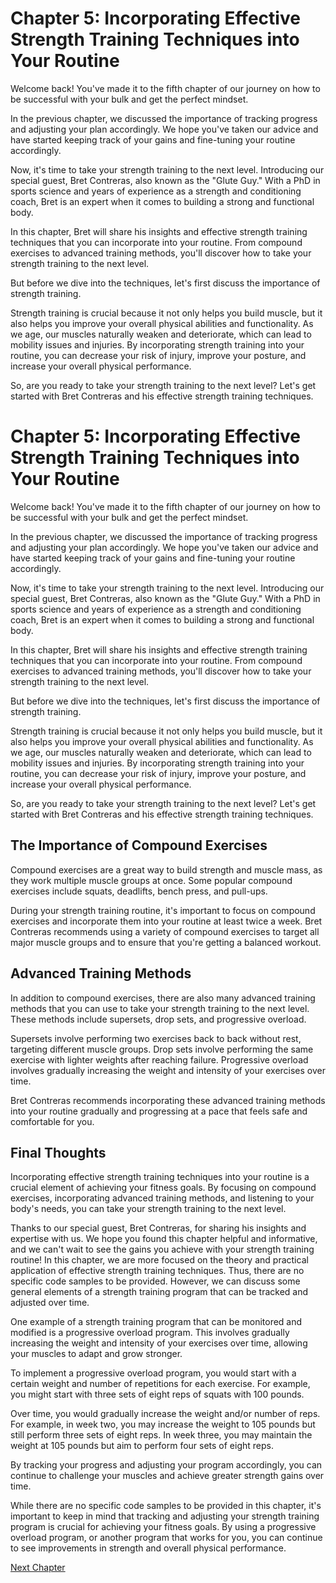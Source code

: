 # Chapter 5: Incorporating Effective Strength Training Techniques into Your Routine

Welcome back! You've made it to the fifth chapter of our journey on how to be successful with your bulk and get the perfect mindset.

In the previous chapter, we discussed the importance of tracking progress and adjusting your plan accordingly. We hope you've taken our advice and have started keeping track of your gains and fine-tuning your routine accordingly.

Now, it's time to take your strength training to the next level. Introducing our special guest, Bret Contreras, also known as the "Glute Guy." With a PhD in sports science and years of experience as a strength and conditioning coach, Bret is an expert when it comes to building a strong and functional body.

In this chapter, Bret will share his insights and effective strength training techniques that you can incorporate into your routine. From compound exercises to advanced training methods, you'll discover how to take your strength training to the next level.

But before we dive into the techniques, let's first discuss the importance of strength training. 

Strength training is crucial because it not only helps you build muscle, but it also helps you improve your overall physical abilities and functionality. As we age, our muscles naturally weaken and deteriorate, which can lead to mobility issues and injuries. By incorporating strength training into your routine, you can decrease your risk of injury, improve your posture, and increase your overall physical performance.

So, are you ready to take your strength training to the next level? Let's get started with Bret Contreras and his effective strength training techniques.
# Chapter 5: Incorporating Effective Strength Training Techniques into Your Routine

Welcome back! You've made it to the fifth chapter of our journey on how to be successful with your bulk and get the perfect mindset.

In the previous chapter, we discussed the importance of tracking progress and adjusting your plan accordingly. We hope you've taken our advice and have started keeping track of your gains and fine-tuning your routine accordingly.

Now, it's time to take your strength training to the next level. Introducing our special guest, Bret Contreras, also known as the "Glute Guy." With a PhD in sports science and years of experience as a strength and conditioning coach, Bret is an expert when it comes to building a strong and functional body.

In this chapter, Bret will share his insights and effective strength training techniques that you can incorporate into your routine. From compound exercises to advanced training methods, you'll discover how to take your strength training to the next level.

But before we dive into the techniques, let's first discuss the importance of strength training. 

Strength training is crucial because it not only helps you build muscle, but it also helps you improve your overall physical abilities and functionality. As we age, our muscles naturally weaken and deteriorate, which can lead to mobility issues and injuries. By incorporating strength training into your routine, you can decrease your risk of injury, improve your posture, and increase your overall physical performance.

So, are you ready to take your strength training to the next level? Let's get started with Bret Contreras and his effective strength training techniques. 

## The Importance of Compound Exercises

Compound exercises are a great way to build strength and muscle mass, as they work multiple muscle groups at once. Some popular compound exercises include squats, deadlifts, bench press, and pull-ups.

During your strength training routine, it's important to focus on compound exercises and incorporate them into your routine at least twice a week. Bret Contreras recommends using a variety of compound exercises to target all major muscle groups and to ensure that you're getting a balanced workout.

## Advanced Training Methods

In addition to compound exercises, there are also many advanced training methods that you can use to take your strength training to the next level. These methods include supersets, drop sets, and progressive overload.

Supersets involve performing two exercises back to back without rest, targeting different muscle groups. Drop sets involve performing the same exercise with lighter weights after reaching failure. Progressive overload involves gradually increasing the weight and intensity of your exercises over time.

Bret Contreras recommends incorporating these advanced training methods into your routine gradually and progressing at a pace that feels safe and comfortable for you.

## Final Thoughts

Incorporating effective strength training techniques into your routine is a crucial element of achieving your fitness goals. By focusing on compound exercises, incorporating advanced training methods, and listening to your body's needs, you can take your strength training to the next level.

Thanks to our special guest, Bret Contreras, for sharing his insights and expertise with us. We hope you found this chapter helpful and informative, and we can't wait to see the gains you achieve with your strength training routine!
In this chapter, we are more focused on the theory and practical application of effective strength training techniques. Thus, there are no specific code samples to be provided. However, we can discuss some general elements of a strength training program that can be tracked and adjusted over time.

One example of a strength training program that can be monitored and modified is a progressive overload program. This involves gradually increasing the weight and intensity of your exercises over time, allowing your muscles to adapt and grow stronger.

To implement a progressive overload program, you would start with a certain weight and number of repetitions for each exercise. For example, you might start with three sets of eight reps of squats with 100 pounds.

Over time, you would gradually increase the weight and/or number of reps. For example, in week two, you may increase the weight to 105 pounds but still perform three sets of eight reps. In week three, you may maintain the weight at 105 pounds but aim to perform four sets of eight reps.

By tracking your progress and adjusting your program accordingly, you can continue to challenge your muscles and achieve greater strength gains over time.

While there are no specific code samples to be provided in this chapter, it's important to keep in mind that tracking and adjusting your strength training program is crucial for achieving your fitness goals. By using a progressive overload program, or another program that works for you, you can continue to see improvements in strength and overall physical performance.


[Next Chapter](06_Chapter06.md)